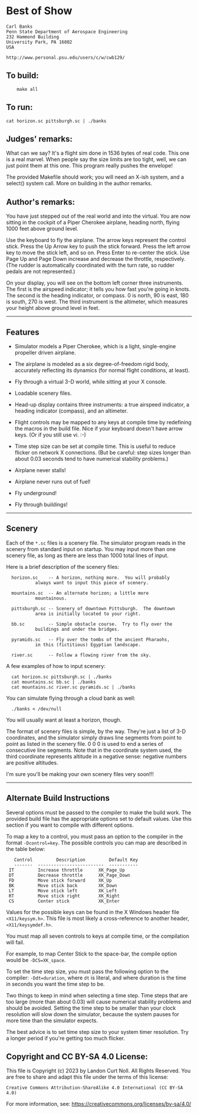 # Best of Show

    Carl Banks
    Penn State Department of Aerospace Engineering
    232 Hammond Building
    University Park, PA 16802
    USA

    http://www.personal.psu.edu/users/c/w/cwb129/

## To build:

        make all

## To run:

	cat horizon.sc pittsburgh.sc | ./banks

## Judges' remarks:

What can we say?  It's a flight sim done in 1536 bytes of real code.
This one is a real marvel.  When people say the size limits are too
tight, well, we can just point them at this one.  This program really
pushes the envelope!

The provided Makefile should work; you will need an X-ish system, and
a select() system call.  More on building in the author remarks.

## Author's remarks:

You have just stepped out of the real world and into the
virtual.  You are now sitting in the cockpit of a Piper Cherokee
airplane, heading north, flying 1000 feet above ground level.

Use the keyboard to fly the airplane.  The arrow keys represent
the control stick.  Press the Up Arrow key to push the stick
forward.  Press the left arrow key to move the stick left, and
so on.  Press Enter to re-center the stick.  Use Page Up and Page
Down increase and decrease the throttle, respectively.  (The
rudder is automatically coordinated with the turn rate, so
rudder pedals are not represented.)

On your display, you will see on the bottom left corner three
instruments.  The first is the airspeed indicator; it tells you
how fast you're going in knots.  The second is the heading
indicator, or compass.  0 is north, 90 is east, 180 is south,
270 is west.  The third instrument is the altimeter, which
measures your height above ground level in feet.

--------
Features
--------

* Simulator models a Piper Cherokee, which is a light, single-engine propeller
driven airplane.

* The airplane is modeled as a six degree-of-freedom rigid body, accurately
reflecting its dynamics (for normal flight conditions, at least).

* Fly through a virtual 3-D world, while sitting at your X console.

* Loadable scenery files.

* Head-up display contains three instruments: a true airspeed indicator, a
heading indicator (compass), and an altimeter.

* Flight controls may be mapped to any keys at compile time by redefining the
macros in the build file.  Nice if your keyboard doesn't have arrow keys.  (Or
if you still use vi. :-)

* Time step size can be set at compile time.  This is useful to reduce flicker
on network X connections.  (But be careful: step sizes longer than about 0.03
seconds tend to have numerical stability problems.)

* Airplane never stalls!

* Airplane never runs out of fuel!

* Fly underground!

* Fly through buildings!


-------
Scenery
-------

Each of the `*.sc` files is a scenery file.  The simulator
program reads in the scenery from standard input on startup.
You may input more than one scenery file, as long as there are
less than 1000 total lines of input.

Here is a brief description of the scenery files:

      horizon.sc    -- A horizon, nothing more.  You will probably
		       always want to input this piece of scenery.

      mountains.sc  -- An alternate horizon; a little more
		       mountainous.

      pittsburgh.sc -- Scenery of downtown Pittsburgh.  The downtown
		       area is initially located to your right.

      bb.sc         -- Simple obstacle course.  Try to fly over the
		       buildings and under the bridges.

      pyramids.sc   -- Fly over the tombs of the ancient Pharaohs,
		       in this (fictitious) Egyptian landscape.

      river.sc      -- Follow a flowing river from the sky.


A few examples of how to input scenery:


      cat horizon.sc pittsburgh.sc | ./banks
      cat mountains.sc bb.sc | ./banks
      cat mountains.sc river.sc pyramids.sc | ./banks

You can simulate flying through a cloud bank as well:


      ./banks < /dev/null


You will usually want at least a horizon, though.

The format of scenery files is simple, by the way.  They're just
a list of 3-D coordinates, and the simulator simply draws line
segments from point to point as listed in the scenery file.  0 0
0 is used to end a series of consecutive line segments.  Note
that in the coordinate system used, the third coordinate
represents altitude in a negative sense: negative numbers are
positive altitudes.

I'm sure you'll be making your own scenery files very soon!!!

----------------------------
Alternate Build Instructions
----------------------------

Several options must be passed to the compiler to make the build
work.  The provided build file has the appropriate options set
to default values.  Use this section if you want to compile with
different options.

To map a key to a control, you must pass an option to the
compiler in the format `-Dcontrol=key`.  The possible controls
you can map are described in the table below:


       Control         Description         Default Key
       -------  -------------------------  -----------
	 IT         Increase throttle      XK_Page_Up
	 DT         Decrease throttle      XK_Page_Down
	 FD         Move stick forward     XK_Up
	 BK         Move stick back        XK_Down
	 LT         Move stick left        XK_Left
	 RT         Move stick right       XK_Right
	 CS         Center stick           XK_Enter


Values for the possible keys can be found in the X Windows
header file `<X11/keysym.h>`.  This file is most likely a
cross-reference to another header, `<X11/keysymdef.h>`.

You must map all seven controls to keys at compile time, or the
compilation will fail.

For example, to map Center Stick to the space-bar, the compile
option would be `-DCS=XK_space`.


To set the time step size, you must pass the following option to
the compiler: `-Ddt=duration`, where `dt` is literal, and where
duration is the time in seconds you want the time step to be.

Two things to keep in mind when selecting a time step.  Time
steps that are too large (more than about 0.03) will cause
numerical stability problems and should be avoided.  Setting the
time step to be smaller than your clock resolution will slow
down the simulator, because the system pauses for more time than
the simulator expects.

The best advice is to set time step size to your system timer
resolution.  Try a longer period if you're getting too much
flicker.

## Copyright and CC BY-SA 4.0 License:

This file is Copyright (c) 2023 by Landon Curt Noll.  All Rights Reserved.
You are free to share and adapt this file under the terms of this license:

    Creative Commons Attribution-ShareAlike 4.0 International (CC BY-SA 4.0)

For more information, see: https://creativecommons.org/licenses/by-sa/4.0/
